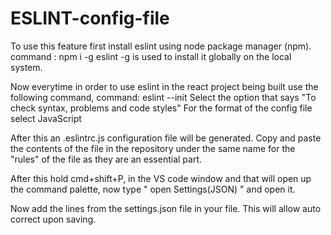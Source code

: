 # ESLINT-config-file

To use this feature first install eslint using node package manager (npm).
command : npm i -g eslint 
-g is used to install it globally on the local system.

Now everytime in order to use eslint in the react project being built use the following command,
command: eslint --init
Select the option that says "To check syntax, problems and code styles"
For the format of the config file select JavaScript

After this an .eslintrc.js configuration file will be generated.
Copy and paste the contents of the file in the repository under the same name for the "rules" of the file as they are an essential part.

After this hold cmd+shift+P, in the VS code window and that will open up the command palette, now type " open Settings(JSON) " and open it.

Now add the lines from the settings.json file in your file. This will allow auto correct upon saving.


